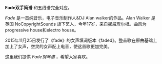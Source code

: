 

**Fade双手简谱** 和五线谱完全对应。

_Fade_ 是一首纯音乐，电子音乐制作人&DJ Alan walker的作品。Alan Walker 是英国 NoCopyrightSounds
旗下艺人，今年17岁，来自挪威卑尔根。曲风为progressive house和electro house。

2015年11月25日发行了《fade》的女声填词版本《faded》。整首歌在原曲基础上加上了女声，空灵的女声配上电音，使这首歌更加完美。

这里我们提供 _Fade钢琴谱_ ，希望大家喜欢。

